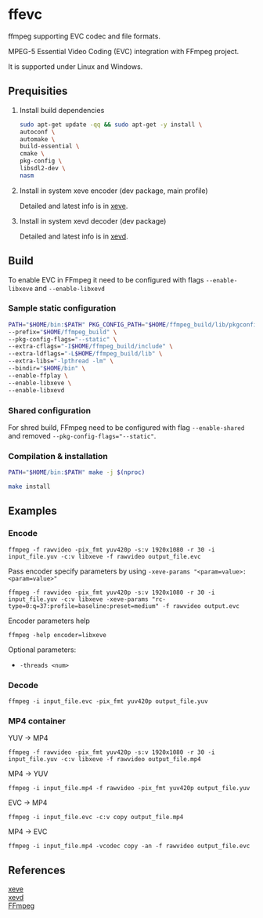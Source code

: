 # ffevc
ffmpeg supporting EVC codec and file formats. 

MPEG-5 Essential Video Coding (EVC)  integration with FFmpeg project.  

It is supported under Linux and Windows.  

## Prequisities

1. Install build dependencies

    ```bash
    sudo apt-get update -qq && sudo apt-get -y install \
    autoconf \
    automake \
    build-essential \
    cmake \
    pkg-config \
    libsdl2-dev \ 
    nasm
    ```
2. Install in system xeve encoder (dev package, main profile) 

    Detailed and latest info is in [xeve].

3. Install in system xevd decoder (dev package)

    Detailed and latest info is in [xevd].

## Build 

To enable EVC in FFmpeg it need to be configured with flags  `--enable-libxeve` and `--enable-libxevd`


### Sample static configuration
```bash
PATH="$HOME/bin:$PATH" PKG_CONFIG_PATH="$HOME/ffmpeg_build/lib/pkgconfig" ./configure \
--prefix="$HOME/ffmpeg_build" \
--pkg-config-flags="--static" \
--extra-cflags="-I$HOME/ffmpeg_build/include" \
--extra-ldflags="-L$HOME/ffmpeg_build/lib" \
--extra-libs="-lpthread -lm" \
--bindir="$HOME/bin" \
--enable-ffplay \
--enable-libxeve \
--enable-libxevd
```
### Shared configuration

For shred build, FFmpeg need to be configured with flag `--enable-shared` and removed `--pkg-config-flags="--static"`.

### Compilation & installation

```bash
PATH="$HOME/bin:$PATH" make -j $(nproc)

make install
```


## Examples

### Encode

```
ffmpeg -f rawvideo -pix_fmt yuv420p -s:v 1920x1080 -r 30 -i input_file.yuv -c:v libxeve -f rawvideo output_file.evc
```

Pass encoder specify parameters by using `-xeve-params "<param=value>:<param=value>"`
```
ffmpeg -f rawvideo -pix_fmt yuv420p -s:v 1920x1080 -r 30 -i input_file.yuv -c:v libxeve -xeve-params "rc-type=0:q=37:profile=baseline:preset=medium" -f rawvideo output.evc
```

Encoder parameters help

`ffmpeg -help encoder=libxeve`

Optional parameters:

 - `-threads <num>`

 ### Decode

 ```
 ffmpeg -i input_file.evc -pix_fmt yuv420p output_file.yuv
 ```

 ### MP4 container

YUV -> MP4
```
ffmpeg -f rawvideo -pix_fmt yuv420p -s:v 1920x1080 -r 30 -i input_file.yuv -c:v libxeve -f rawvideo output_file.mp4
```

MP4 -> YUV
```
ffmpeg -i input_file.mp4 -f rawvideo -pix_fmt yuv420p output_file.yuv
```

EVC -> MP4
```
ffmpeg -i input_file.evc -c:v copy output_file.mp4
```

MP4 -> EVC
```
ffmpeg -i input_file.mp4 -vcodec copy -an -f rawvideo output_file.evc
```

## References

[xeve][xeve]  
[xevd][xevd]  
[FFmpeg][ffmpeg]  


[xeve]: https://github.com/mpeg5/xeve "xeve repository"
[xevd]: https://github.com/mpeg5/xevd "xevd repository"
[ffmpeg]: https://trac.ffmpeg.org/wiki/CompilationGuide/Ubuntu "FFmpeg compile"
